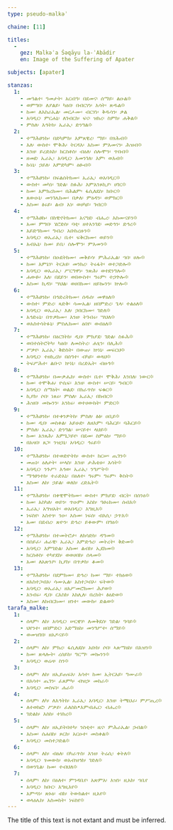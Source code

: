 ```yaml
---
type: pseudo-malkəʾ

chaine: [11]

titles:
  -
    gez: Malkəʾa Śəqāyu la-ʾAbādir
    en: Image of the Suffering of Apater

subjects: [apater]

stanzas:
  1:
    - መዓልተ፡ ዓመታት፡ አርብዓ፡ በደመና፡ ሰማይ፡ ልዑል፨
    - ወምግበ፡ ለያልይ፡ ካዕበ፡ በብርሃነ፡ እሳት፡ ጽዱል፨
    - ከመ፡ ለእስራኤል፡ መርሖሙ፡ ብርሃነ፡ ቅዱሳን፡ ቃል
    - አባዲር፡ ምርሐኒ፡ ለገብርከ፡ ፍና፡ ዝክረ፡ ስምከ፡ ሐቅል፨
    - ምስለ፡ እኅትከ፡ ኤራኢ፡ ድንግል፨
  2:
    - ተማሕፀንኩ፡ በድካምከ፡ እምጸዊረ፡ ማይ፡ በፃሕብ፨
    - እለ፡ ውስተ፡ ሞቅሕ፡ ትርዳእ፡ እስመ፡ ምእመናን፡ ሕዝብ፨
    - እንዘ፡ ይረድአከ፡ ክርስቶስ፡ ብዕለ፡ ሰሎሞን፡ ጥበብ፨
    - ዘመደ፡ ኤራኢ፡ አባዲር፡ እመንገለ፡ እም፡ ወእብ፨
    - ኩነኒ፡ ኃይለ፡ እምድካም፡ ዕፁብ፨
  3:
    - ተማሕፀንኩ፡ በፍልሰትክሙ፡ ኤራኢ፡ ወአባዲር፨
    - ውስተ፡ መካነ፡ ገድል፡ ስፉሕ፡ እምአንጾኪያ፡ ሀገር፨
    - ከመ፡ አምክረክሙ፡ በሕልም፡ ፋሲለደስ፡ ክቡር፨
    - ጸውዑኒ፡ መንገሌክሙ፡ በቃለ፡ ምዕዳን፡ ወምክር፨
    - እስመ፡ ፅሩይ፡ ልብ፡ አነ፡ ወሀካይ፡ ገብር፨
  4:
    - ተማሕፀኩ፡ በከዊኖትክሙ፡ አናግደ፡ ብሔረ፡ እስሙናይን፨
    - አመ፡ ምግበ፡ ሄሮድስ፡ ባቲ፡ ዘተአንገደ፡ መድኅን፡ ድኅረ፨
    - አይድዓክሙ፡ ግብረ፡ አቡከረዙን፨
    - አባዲር፡ ወኤራኢ፡ ቤተ፡ ፍቅርክሙ፡ ወይን፨
    - አብኡኒ፡ ከመ፡ ይቤ፡ ሰሎሞን፡ ምእመን፨
  5:
    - ተማሕፀንኩ፡ በዑደትክሙ፡ መቅይሳ፡ ምሕራኤል፡ ኀበ፡ ሀሎ፨
    - ከመ፡ እምኔሃ፡ ትርአዩ፡ መንክረ፡ ትሩፋት፡ ወተጋድሎ፨
    - አባዲር፡ ወኤራኢ፡ ሥርግዋነ፡ ንጽሕ፡ ወተደንግሎ፨
    - ሐውፁ፡ እለ፡ በደይን፡ ወበውስተ፡ ግሩም፡ ተኃጕሎ፨
    - እስመ፡ ኪዳነ፡ ሣህል፡ ወሀበክሙ፡ ዘይኰንን፡ ኵሎ፨
  6:
    - ተማሕፀንኩ፡ በኅድረትክሙ፡ ሰዱሰ፡ መዋዕለ፨
    - ውስተ፡ ምድረ፡ ጻድቅ፡ ሳሙኤል፡ ዘበምድረ፡ ጌላ፡ ተልዕለ፨
    - አባዲር፡ ወኤራኢ፡ እለ፡ ኃበርክሙ፡ ገድለ፨
    - አኅድሩኒ፡ በጥቃክሙ፡ እንዘ፡ ትገብሩ፡ ሣህለ፨
    - ወአስተሳትፉኒ፡ ምስሌክሙ፡ ዕበየ፡ ወብዕለ፨
  7:
    - ተማሕፀንኩ፡ በዕርገትከ፡ ዲበ፡ ምክያደ፡ ገድል፡ ስፉሕ፨
    - ወበተሰትሮትካ፡ ካዕበ፡ ለመስትረ፡ ሐፂን፡ በሊሕ፨
    - ሥቃየ፡ ኤራኢ፡ ቅድስት፡ በውጠ፡ ኵነኔ፡ መፍርህ፨
    - አባዲር፡ ተዘኪረከ፡ በሰዓተ፡ ብካይ፡ ወላህ፨
    - ትፍሥሕተ፡ ልቡና፡ ኵነኒ፡ በረድኤት፡ ብዙኅ፨
  8:
    - ተማሕፀንኩ፡ በሙቃሔከ፡ ውስተ፡ ቤተ፡ ሞቅሕ፡ እንበለ፡ ነውር፨
    - ከመ፡ ተሞቅሐ፡ ዮሴፍ፡ እንዘ፡ ውስተ፡ ሠናይ፡ ግብር፨
    - አባዲር፡ ሰማዕት፡ ወልደ፡ በክራጥስ፡ ፍቁር፨
    - ኪያከ፡ ሶበ፡ ነጸሩ፡ ምስለ፡ ኤራኢ፡ በክብር፨
    - ሕዝበ፡ መኰንን፡ አንከሩ፡ ወተሀውከት፡ ምድር፨
  9:
    - ተማሕፀንኩ፡ በተቀንዎትከ፡ ምስለ፡ ፅፅ፡ ዐቢይ፨
    - ከመ፡ ዲበ፡ መስቀል፡ አይሁድ፡ ለዘእም፡ ባሕርይ፡ ባሕርይ፨
    - ምስለ፡ ኤራኢ፡ ድንግል፡ ሠናይተ፡ ላህይ፨
    - ከመ፡ አንጸሕ፡ እምጌጋይየ፡ በደመ፡ ስምዕከ፡ ማይ፨
    - በአዛበ፡ ጸጋ፡ ንዝኃኒ፡ አባዲር፡ ኅሩይ፨
  10:
    - ተማሕፀንኩ፡ በተወድዮትከ፡ ውስተ፡ ከርሠ፡ ጤገን፨
    - መጠነ፡ ዕለታት፡ ሠላስ፡ እንዘ፡ ታሕቴሁ፡ እሳት፨
    - አባዲር፡ ንጉሥ፡ እኅወ፡ ኤራኢ፡ ንግሥት፨
    - ማኅፀንተከ፡ ተራድአኒ፡ በዕለተ፡ ግሩም፡ ግሩም፡ ቅስት፨
    - እስመ፡ ለከ፡ ኃይል፡ ወለከ፡ ረድኤት፨
  11:
    - ተማሕፀንኩ፡ በቀዊሞትክሙ፡ ውስተ፡ ምክያደ፡ ብርት፡ በሰንዕ፨
    - ከመ፡ አስካለ፡ ወይን፡ ጥዑም፡ እስከ፡ ዓፀሩክሙ፡ ሰብእ፨
    - ኤራኢ፡ አግዝአት፡ ወአበዲር፡ እግዚእ፨
    - ነፍስየ፡ አስተፃ፡ ንዑ፡ እስመ፡ ነፍሰ፡ ብእሲ፡ ኃጥእ፨
    - አመ፡ በደብረ፡ ጽዮን፡ ድኅረ፡ ይቀውም፡ በግዕ፨
  12:
    - ተማሕፀንኩ፡ በተመትሮታ፡ ለክሳድከ፡ ዳግመ፨
    - በሰይፈ፡ ሐራዊ፡ ኤራኢ፡ እምድኅረ፡ መትረት፡ ቅድመ፨
    - አባዲር፡ እምገድል፡ እስመ፡ ልብከ፡ ኢደክመ፨
    - ክርስቶስ፡ ተካየደከ፡ ወወሀበከ፡ ሰላመ፨
    - አመ፡ ለአጽንዖ፡ ኪያከ፡ በጥቃከ፡ ቆመ፨
  13:
    - ተማሕፀንኩ፡ በደምክሙ፡ ድኅረ፡ ከመ፡ ማይ፡ ተክዕወ፨
    - ዘአስተጋብአ፡ ሳሙኤል፡ አስተጋብኦ፡ ፍትወ፨
    - አባዲር፡ ወኤራኢ፡ ዘአሥመሮክሙ፡ ሕያወ፨
    - አንብሩ፡ ዲበ፡ ርእስከ፡ አክሊለ፡ በረከት፡ ፅዕድወ፨
    - እስመ፡ ለክብርክሙ፡ ዘንተ፡ መውኩ፡ ድልወ፨
tarafa_malke:
  1:
    - ሰላም፡ ለከ፡ አባዲር፡ ሠርዌሃ፡ ለመቅደሰ፡ ገድል፡ ዓባይ፨
    - ህየንተ፡ ዘበምድር፡ አድማዕከ፡ መንግሥተ፡ ሰማይ፨
    - ወመዝገበ፡ ዘአዶናይ፨
  2:
    - ሰላም፡ ለከ፡ ምክረ፡ ፋሲለደስ፡ አቡከ፡ ሶበ፡ ኣጽማዕከ፡ በእዝን፨
    - ከመ፡ ጽላሎት፡ ረሰይከ፡ ግርማ፡ መኰንን፨
    - አባዲር፡ ወሬዛ፡ ስን፨
  3:
    - ሰላም፡ ለከ፡ ዘኢይጠፍእ፡ እሳተ፡ ከመ፡ ኢትርአይ፡ ግሙራ፨
    - በእሳተ፡ ጤገን፡ ፈጸምካ፡ ብዝኃ፡ መከራ፨
    - አባዲር፡ መስፍነ፡ ሐራ፨
  4:
    - ሰላም፡ ለካ፡ ለእኅትከ፡ ኤራኢ፡ አባዲር፡ እንዘ፡ ትሜህራ፡ ምሥጢረ፨
    - ለተወክፎ፡ ሥቃይ፡ ፈለስከ•እምብሔር፡ ብሔረ፨
    - ገድልከ፡ እስከ፡ ተነክረ፨
  5:
    - ሰላም፡ ለከ፡ ዘኢይትበተካ፡ ንስቲተ፡ ዜና፡ ምሕራኤል፡ ኃብል፨
    - እስመ፡ ሰሐበከ፡ ጾርከ፡ አርዑተ፡ መስቀል፨
    - አባዲር፡ መስተጋድል፨
  6:
    - ሰላም፡ ለከ፡ ብዕለ፡ በካራጥስ፡ እንዘ፡ ትሬሲ፡ ቀትለ፨
    - አባዲር፡ ፃመውከ፡ ወአብዝኅከ፡ ገድለ፨
    - በወንጌል፡ ከመ፡ ተብህለ፨
  7:
    - ሰላም፡ ለከ፡ በዕለተ፡ ምንዳቤየ፡ አጽምአ፡ እዝነ፡ ዚአከ፡ ኀቤየ
    - አባዲር፡ ክቡር፡ እግዚእየ፨
    - አምጣነ፡ ጽኑዕ፡ ብከ፡ ትውክልተ፡ ዚአየ፨
    - ወላዕሌከ፡ አስመከት፡ ነፍስየ፨
---
```

The title of this text is not extant and must be inferred.